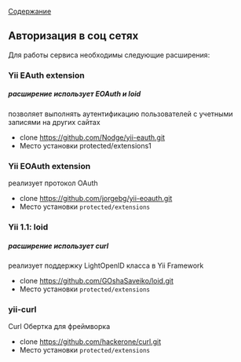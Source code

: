 [Содержание](../../readme.md)

## Авторизация в соц сетях

Для работы сервиса необходимы следующие расширения:

### Yii EAuth extension
>
##### расширение использует EOAuth и loid
позволяет выполнять аутентификацию пользователей с учетными записями на других сайтах
- clone https://github.com/Nodge/yii-eauth.git
- Место установки protected/extensions1

### Yii EOAuth extension
>
реализует протокол OAuth
- clone https://github.com/jorgebg/yii-eoauth.git
- Место установки `protected/extensions`

### Yii 1.1: loid
>
##### расширение использует curl
реализует поддержку LightOpenID класса в Yii Framework
- clone https://github.com/GOshaSaveiko/loid.git
- Место установки `protected/extensions`

### yii-curl
>
Curl Обертка для фреймворка
- clone https://github.com/hackerone/curl.git
- Место установки `protected/extensions`

